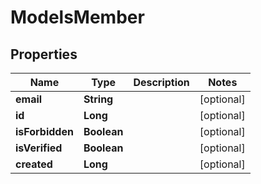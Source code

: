 
# ModelsMember

## Properties
Name | Type | Description | Notes
------------ | ------------- | ------------- | -------------
**email** | **String** |  |  [optional]
**id** | **Long** |  |  [optional]
**isForbidden** | **Boolean** |  |  [optional]
**isVerified** | **Boolean** |  |  [optional]
**created** | **Long** |  |  [optional]



